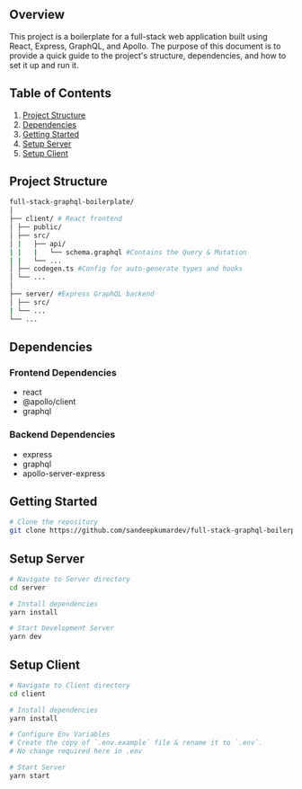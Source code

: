 ## Overview

This project is a boilerplate for a full-stack web application built using React, Express, GraphQL, and Apollo. The purpose of this document is to provide a quick guide to the project's structure, dependencies, and how to set it up and run it.

## Table of Contents

1. [Project Structure](#project-structure)
2. [Dependencies](#dependencies)
3. [Getting Started](#getting-started)
4. [Setup Server](#setup-server)
5. [Setup Client](#setup-client)

## Project Structure

```bash
full-stack-graphql-boilerplate/
│
├── client/ # React frontend
│ ├── public/
│ ├── src/
│ |   ├── api/
| |   |   └── schema.graphql #Contains the Query & Mutation
| |   └── ...
│ ├── codegen.ts #Config for auto-generate types and hooks
│ └── ...
│
├── server/ #Express GraphQL backend
│ ├── src/
| └── ...
└── ...
```

## Dependencies

### Frontend Dependencies

- react
- @apollo/client
- graphql

### Backend Dependencies

- express
- graphql
- apollo-server-express

## Getting Started

```bash
# Clone the repository
git clone https://github.com/sandeepkumardev/full-stack-graphql-boilerplate.git
```

## Setup Server

```bash
# Navigate to Server directory
cd server

# Install dependencies
yarn install

# Start Development Server
yarn dev
```

## Setup Client

```bash
# Navigate to Client directory
cd client

# Install dependencies
yarn install

# Configure Env Variables
# Create the copy of `.env.example` file & rename it to `.env`.
# No change required here in .env

# Start Server
yarn start
```
